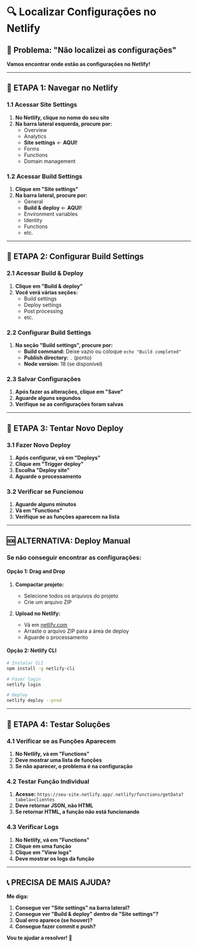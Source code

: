 # 🔍 Localizar Configurações no Netlify

## 🎯 **Problema: "Não localizei as configurações"**

**Vamos encontrar onde estão as configurações no Netlify!**

---

## 📍 **ETAPA 1: Navegar no Netlify**

### **1.1 Acessar Site Settings**
1. **No Netlify, clique no nome do seu site**
2. **Na barra lateral esquerda, procure por:**
   - Overview
   - Analytics
   - **Site settings** ← **AQUI!**
   - Forms
   - Functions
   - Domain management

### **1.2 Acessar Build Settings**
1. **Clique em "Site settings"**
2. **Na barra lateral, procure por:**
   - General
   - **Build & deploy** ← **AQUI!**
   - Environment variables
   - Identity
   - Functions
   - etc.

---

## 🔧 **ETAPA 2: Configurar Build Settings**

### **2.1 Acessar Build & Deploy**
1. **Clique em "Build & deploy"**
2. **Você verá várias seções:**
   - Build settings
   - Deploy settings
   - Post processing
   - etc.

### **2.2 Configurar Build Settings**
1. **Na seção "Build settings", procure por:**
   - **Build command:** Deixe vazio ou coloque `echo "Build completed"`
   - **Publish directory:** `.` (ponto)
   - **Node version:** 18 (se disponível)

### **2.3 Salvar Configurações**
1. **Após fazer as alterações, clique em "Save"**
2. **Aguarde alguns segundos**
3. **Verifique se as configurações foram salvas**

---

## 🚀 **ETAPA 3: Tentar Novo Deploy**

### **3.1 Fazer Novo Deploy**
1. **Após configurar, vá em "Deploys"**
2. **Clique em "Trigger deploy"**
3. **Escolha "Deploy site"**
4. **Aguarde o processamento**

### **3.2 Verificar se Funcionou**
1. **Aguarde alguns minutos**
2. **Vá em "Functions"**
3. **Verifique se as funções aparecem na lista**

---

## 🆘 **ALTERNATIVA: Deploy Manual**

### **Se não conseguir encontrar as configurações:**

#### **Opção 1: Drag and Drop**
1. **Compactar projeto:**
   - Selecione todos os arquivos do projeto
   - Crie um arquivo ZIP

2. **Upload no Netlify:**
   - Vá em [netlify.com](https://netlify.com)
   - Arraste o arquivo ZIP para a área de deploy
   - Aguarde o processamento

#### **Opção 2: Netlify CLI**
```bash
# Instalar CLI
npm install -g netlify-cli

# Fazer login
netlify login

# Deploy
netlify deploy --prod
```

---

## 🧪 **ETAPA 4: Testar Soluções**

### **4.1 Verificar se as Funções Aparecem**
1. **No Netlify, vá em "Functions"**
2. **Deve mostrar uma lista de funções**
3. **Se não aparecer, o problema é na configuração**

### **4.2 Testar Função Individual**
1. **Acesse:** `https://seu-site.netlify.app/.netlify/functions/getData?tabela=clientes`
2. **Deve retornar JSON, não HTML**
3. **Se retornar HTML, a função não está funcionando**

### **4.3 Verificar Logs**
1. **No Netlify, vá em "Functions"**
2. **Clique em uma função**
3. **Clique em "View logs"**
4. **Deve mostrar os logs da função**

---

## 📞 **PRECISA DE MAIS AJUDA?**

**Me diga:**
1. **Consegue ver "Site settings" na barra lateral?**
2. **Consegue ver "Build & deploy" dentro de "Site settings"?**
3. **Qual erro aparece (se houver)?**
4. **Consegue fazer commit e push?**

**Vou te ajudar a resolver!** 🚀


